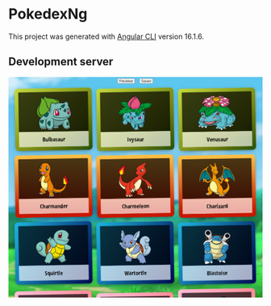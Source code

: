 # PokedexNg

This project was generated with [Angular CLI](https://github.com/angular/angular-cli) version 16.1.6.

## Development server

![screenshot](https://github.com/caliendojulien/pokedex-ng-148/blob/main/imgreadme.png)
